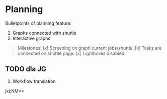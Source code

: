 # Planning 

Bulletpoints of planning feature:
1. Graphs connected with shuttle
2. Interactive graphs


> Milestones:
[x] Screening on graph current jobs/shuttle.
[x] Tasks are connected on shuttle page.
[x] Lightboxes disabled.

## TODO dla JG

1. Workflow translation

jkl;NM<>